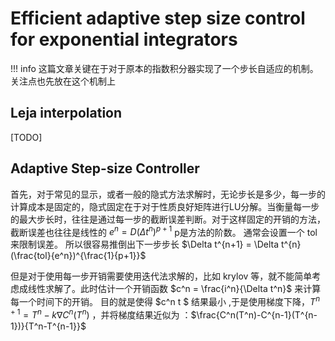 # Efficient adaptive step size control for exponential integrators

!!! info 
    这篇文章关键在于对于原本的指数积分器实现了一个步长自适应的机制。关注点也先放在这个机制上

## Leja interpolation
[TODO]

## Adaptive Step-size Controller

首先，对于常见的显示，或者一般的隐式方法求解时，无论步长是多少，每一步的计算成本是固定的，隐式固定在于对于性质良好矩阵进行LU分解。当衡量每一步的最大步长时，往往是通过每一步的截断误差判断。对于这样固定的开销的方法，截断误差也往往是线性的 $e^n = D(\Delta t^n)^{p+1}$ p是方法的阶数。 通常会设置一个 tol 来限制误差。 所以很容易推倒出下一步步长 $\Delta t^{n+1} = \Delta t^{n}(\frac{tol}{e^n})^{\frac{1}{p+1}}$

但是对于使用每一步开销需要使用迭代法求解的，比如 krylov 等，就不能简单考虑成线性求解了。此时估计一个开销函数 $c^n = \frac{i^n}{\Delta t^n}$ 来计算每一个时间下的开销。 目的就是使得 $c^n t $ 结果最小 ,于是使用梯度下降，$T^{n+1} = T^{n} - k ∇C^n(T^n)$ ，并将梯度结果近似为 ：$\frac{C^n(T^n)-C^{n-1}(T^{n-1})}{T^n-T^{n-1}}$